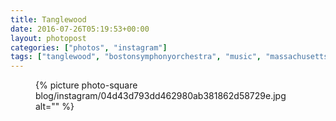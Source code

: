 ```yaml
---
title: Tanglewood
date: 2016-07-26T05:19:53+00:00
layout: photopost
categories: ["photos", "instagram"]
tags: ["tanglewood", "bostonsymphonyorchestra", "music", "massachusetts", "lenox", "orchestra", "roadtrip", "berkshires"]
---
```


<figure class="photo photo--square">
  {% picture photo-square blog/instagram/04d43d793dd462980ab381862d58729e.jpg alt="" %}
</figure>


